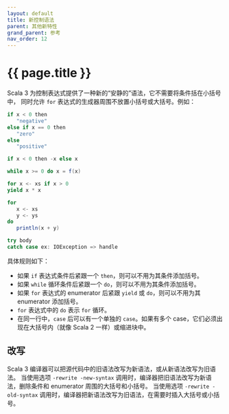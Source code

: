 ```yaml
---
layout: default
title: 新控制语法
parent: 其他新特性
grand_parent: 参考
nav_order: 12
---
```


# {{ page.title }}

Scala 3 为控制表达式提供了一种新的“安静的”语法，它不需要将条件括在小括号中，
同时允许 `for` 表达式的生成器周围不放置小括号或大括号。例如： 

```scala
if x < 0 then
   "negative"
else if x == 0 then
   "zero"
else
   "positive"

if x < 0 then -x else x

while x >= 0 do x = f(x)

for x <- xs if x > 0
yield x * x

for
   x <- xs
   y <- ys
do
   println(x + y)

try body
catch case ex: IOException => handle
```

具体规则如下：

 - 如果 `if` 表达式条件后紧跟一个 `then`，则可以不用为其条件添加括号。
 - 如果 `while` 循环条件后紧跟一个 `do`，则可以不用为其条件添加括号。
 - 如果 `for` 表达式的 enumerator 后紧跟 `yield` 或 `do`，则可以不用为其 enumerator 添加括号。
 - `for` 表达式中的 `do` 表示 `for` 循环。
 - 在同一行中，`case` 后可以有一个单独的 `case`。如果有多个 case，它们必须出现在大括号内（就像 Scala 2 一样）或缩进块中。

## 改写

Scala 3 编译器可以把源代码中的旧语法改写为新语法，或从新语法改写为旧语法。
当使用选项 `-rewrite -new-syntax` 调用时，编译器把旧语法改写为新语法，删除条件和 enumerator 周围的大括号和小括号。 
当使用选项 `-rewrite -old-syntax` 调用时，编译器把新语法改写为旧语法，在需要时插入大括号或小括号。
